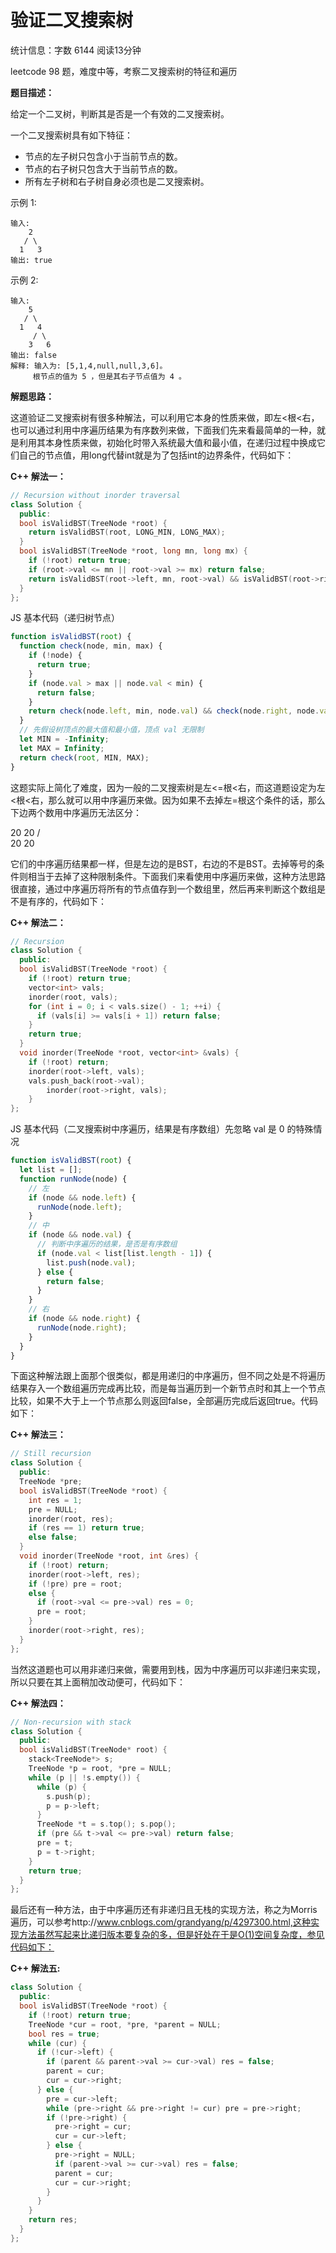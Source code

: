 # 验证二叉搜索树

统计信息：字数 6144  阅读13分钟


leetcode 98 题，难度中等，考察二叉搜索树的特征和遍历

**题目描述：**

给定一个二叉树，判断其是否是一个有效的二叉搜索树。

一个二叉搜索树具有如下特征：

- 节点的左子树只包含小于当前节点的数。
- 节点的右子树只包含大于当前节点的数。
- 所有左子树和右子树自身必须也是二叉搜索树。

示例 1:

```
输入:
    2
   / \
  1   3
输出: true
```

示例 2:

```
输入:
    5
   / \
  1   4
     / \
    3   6
输出: false
解释: 输入为: [5,1,4,null,null,3,6]。
     根节点的值为 5 ，但是其右子节点值为 4 。
```

**解题思路：**

这道验证二叉搜索树有很多种解法，可以利用它本身的性质来做，即左<根<右，也可以通过利用中序遍历结果为有序数列来做，下面我们先来看最简单的一种，就是利用其本身性质来做，初始化时带入系统最大值和最小值，在递归过程中换成它们自己的节点值，用long代替int就是为了包括int的边界条件，代码如下：

**C++ 解法一：**

~~~cpp
// Recursion without inorder traversal
class Solution {
  public:
  bool isValidBST(TreeNode *root) {
    return isValidBST(root, LONG_MIN, LONG_MAX);
  }
  bool isValidBST(TreeNode *root, long mn, long mx) {
    if (!root) return true;
    if (root->val <= mn || root->val >= mx) return false;
    return isValidBST(root->left, mn, root->val) && isValidBST(root->right, root->val, mx);
  }
};
~~~

JS 基本代码（递归树节点）

~~~js
function isValidBST(root) {
  function check(node, min, max) {
    if (!node) {
      return true;
    }
    if (node.val > max || node.val < min) {
      return false;
    }
    return check(node.left, min, node.val) && check(node.right, node.val, max);
  }
  // 先假设树顶点的最大值和最小值，顶点 val 无限制
  let MIN = -Infinity;
  let MAX = Infinity;
  return check(root, MIN, MAX);
}
~~~

这题实际上简化了难度，因为一般的二叉搜索树是左<=根<右，而这道题设定为左<根<右，那么就可以用中序遍历来做。因为如果不去掉左=根这个条件的话，那么下边两个数用中序遍历无法区分：

  20    20
  /      \
 20      20

它们的中序遍历结果都一样，但是左边的是BST，右边的不是BST。去掉等号的条件则相当于去掉了这种限制条件。下面我们来看使用中序遍历来做，这种方法思路很直接，通过中序遍历将所有的节点值存到一个数组里，然后再来判断这个数组是不是有序的，代码如下：

**C++ 解法二：**

~~~cpp
// Recursion
class Solution {
  public:
  bool isValidBST(TreeNode *root) {
    if (!root) return true;
    vector<int> vals;
    inorder(root, vals);
    for (int i = 0; i < vals.size() - 1; ++i) {
      if (vals[i] >= vals[i + 1]) return false;
    }
    return true;
  }
  void inorder(TreeNode *root, vector<int> &vals) {
    if (!root) return;
    inorder(root->left, vals);
    vals.push_back(root->val);
        inorder(root->right, vals);
    }
};
~~~

JS 基本代码（二叉搜索树中序遍历，结果是有序数组）先忽略 val 是 0 的特殊情况

~~~js
function isValidBST(root) {
  let list = [];
  function runNode(node) {
    // 左
    if (node && node.left) {
      runNode(node.left);
    }
    // 中
    if (node && node.val) {
      // 判断中序遍历的结果，是否是有序数组
      if (node.val < list[list.length - 1]) {
        list.push(node.val);
      } else {
        return false;
      }
    }
    // 右
    if (node && node.right) {
      runNode(node.right);
    }
  }
}
~~~

下面这种解法跟上面那个很类似，都是用递归的中序遍历，但不同之处是不将遍历结果存入一个数组遍历完成再比较，而是每当遍历到一个新节点时和其上一个节点比较，如果不大于上一个节点那么则返回false，全部遍历完成后返回true。代码如下：

**C++ 解法三：**

~~~cpp
// Still recursion
class Solution {
  public:
  TreeNode *pre;
  bool isValidBST(TreeNode *root) {
    int res = 1;
    pre = NULL;
    inorder(root, res);
    if (res == 1) return true;
    else false;
  }
  void inorder(TreeNode *root, int &res) {
    if (!root) return;
    inorder(root->left, res);
    if (!pre) pre = root;
    else {
      if (root->val <= pre->val) res = 0;
      pre = root;
    }
    inorder(root->right, res);
  }
};
~~~

当然这道题也可以用非递归来做，需要用到栈，因为中序遍历可以非递归来实现，所以只要在其上面稍加改动便可，代码如下：

**C++ 解法四：**

~~~cpp
// Non-recursion with stack
class Solution {
  public:
  bool isValidBST(TreeNode* root) {
    stack<TreeNode*> s;
    TreeNode *p = root, *pre = NULL;
    while (p || !s.empty()) {
      while (p) {
        s.push(p);
        p = p->left;
      }
      TreeNode *t = s.top(); s.pop();
      if (pre && t->val <= pre->val) return false;
      pre = t;
      p = t->right;
    }
    return true;
  }
};
~~~

最后还有一种方法，由于中序遍历还有非递归且无栈的实现方法，称之为Morris遍历，可以参考http://www.cnblogs.com/grandyang/p/4297300.html,这种实现方法虽然写起来比递归版本要复杂的多，但是好处在于是O(1)空间复杂度，参见代码如下：

**C++ 解法五:**

~~~cpp
class Solution {
  public:
  bool isValidBST(TreeNode *root) {
    if (!root) return true;
    TreeNode *cur = root, *pre, *parent = NULL;
    bool res = true;
    while (cur) {
      if (!cur->left) {
        if (parent && parent->val >= cur->val) res = false;
        parent = cur;
        cur = cur->right;
      } else {
        pre = cur->left;
        while (pre->right && pre->right != cur) pre = pre->right;
        if (!pre->right) {
          pre->right = cur;
          cur = cur->left;
        } else {
          pre->right = NULL;
          if (parent->val >= cur->val) res = false;
          parent = cur;
          cur = cur->right;
        }
      }
    }
    return res;
  }
};
~~~

